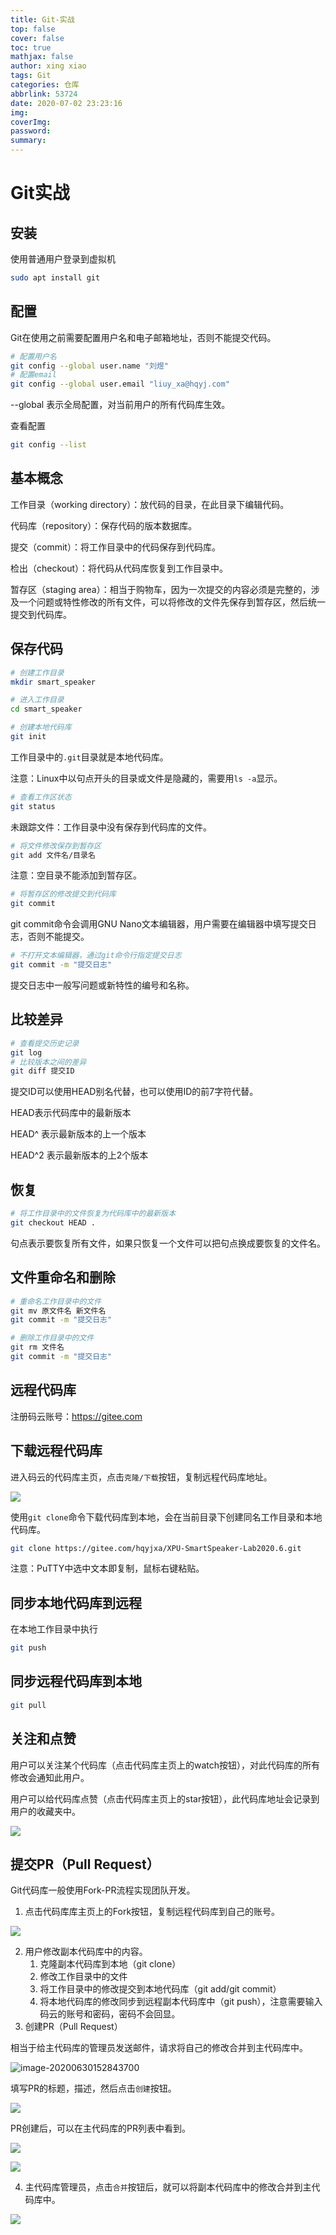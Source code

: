 ```yaml
---
title: Git-实战
top: false
cover: false
toc: true
mathjax: false
author: xing xiao
tags: Git
categories: 仓库
abbrlink: 53724
date: 2020-07-02 23:23:16
img:
coverImg:
password:
summary:
---
```


# Git实战

## 安装

使用普通用户登录到虚拟机

```bash
sudo apt install git
```

## 配置

Git在使用之前需要配置用户名和电子邮箱地址，否则不能提交代码。

```bash
# 配置用户名
git config --global user.name "刘煜"
# 配置email
git config --global user.email "liuy_xa@hqyj.com"
```

--global 表示全局配置，对当前用户的所有代码库生效。

查看配置

```bash
git config --list
```

## 基本概念

工作目录（working directory）：放代码的目录，在此目录下编辑代码。

代码库（repository）：保存代码的版本数据库。

提交（commit）：将工作目录中的代码保存到代码库。

检出（checkout）：将代码从代码库恢复到工作目录中。

暂存区（staging area）：相当于购物车，因为一次提交的内容必须是完整的，涉及一个问题或特性修改的所有文件，可以将修改的文件先保存到暂存区，然后统一提交到代码库。

## 保存代码

```bash
# 创建工作目录
mkdir smart_speaker

# 进入工作目录
cd smart_speaker

# 创建本地代码库
git init
```

工作目录中的`.git`目录就是本地代码库。

注意：Linux中以句点开头的目录或文件是隐藏的，需要用`ls -a`显示。

```bash
# 查看工作区状态
git status
```

未跟踪文件：工作目录中没有保存到代码库的文件。

```bash
# 将文件修改保存到暂存区
git add 文件名/目录名
```

注意：空目录不能添加到暂存区。

```bash
# 将暂存区的修改提交到代码库
git commit
```

git commit命令会调用GNU Nano文本编辑器，用户需要在编辑器中填写提交日志，否则不能提交。

```bash
# 不打开文本编辑器，通过git命令行指定提交日志
git commit -m "提交日志"
```

提交日志中一般写问题或新特性的编号和名称。

## 比较差异

```bash
# 查看提交历史记录
git log
# 比较版本之间的差异
git diff 提交ID

```

提交ID可以使用HEAD别名代替，也可以使用ID的前7字符代替。

HEAD表示代码库中的最新版本

HEAD^ 表示最新版本的上一个版本

HEAD^2 表示最新版本的上2个版本

## 恢复

```bash
# 将工作目录中的文件恢复为代码库中的最新版本
git checkout HEAD .

```

句点表示要恢复所有文件，如果只恢复一个文件可以把句点换成要恢复的文件名。

## 文件重命名和删除

```bash
# 重命名工作目录中的文件
git mv 原文件名 新文件名
git commit -m "提交日志"

# 删除工作目录中的文件
git rm 文件名
git commit -m "提交日志"

```

## 远程代码库

注册码云账号：https://gitee.com



## 下载远程代码库

进入码云的代码库主页，点击`克隆/下载`按钮，复制远程代码库地址。

![](https://cdn.jsdelivr.net/gh/MoreInterests/CDN/PInkedimage-20200630145414459_LI.jpg)

使用`git clone`命令下载代码库到本地，会在当前目录下创建同名工作目录和本地代码库。

```bash
git clone https://gitee.com/hqyjxa/XPU-SmartSpeaker-Lab2020.6.git

```

注意：PuTTY中选中文本即复制，鼠标右键粘贴。

## 同步本地代码库到远程

在本地工作目录中执行

```bash
git push

```

## 同步远程代码库到本地

```bash
git pull

```

## 关注和点赞

用户可以关注某个代码库（点击代码库主页上的watch按钮），对此代码库的所有修改会通知此用户。

用户可以给代码库点赞（点击代码库主页上的star按钮），此代码库地址会记录到用户的收藏夹中。

![](https://cdn.jsdelivr.net/gh/MoreInterests/CDN/PInkedimage-20200630151130034_LI.jpg)

## 提交PR（Pull Request）

Git代码库一般使用Fork-PR流程实现团队开发。

1. 点击代码库库主页上的Fork按钮，复制远程代码库到自己的账号。

![](https://cdn.jsdelivr.net/gh/MoreInterests/CDN/Pimage-20200630151712465.png)

2. 用户修改副本代码库中的内容。
   1. 克隆副本代码库到本地（git clone）
   2. 修改工作目录中的文件
   3. 将工作目录中的修改提交到本地代码库（git add/git commit）
   4. 将本地代码库的修改同步到远程副本代码库中（git push），注意需要输入码云的账号和密码，密码不会回显。
3. 创建PR（Pull Request）

相当于给主代码库的管理员发送邮件，请求将自己的修改合并到主代码库中。

![image-20200630152843700](F:/%E4%B9%A6%E7%B1%8D/%E4%B8%93%E4%B8%9A/%E7%94%9F%E4%BA%A7%E5%AE%9E%E4%B9%A0/%E5%8D%8E%E6%B8%85%E8%BF%9C%E8%A7%81%E5%AE%9E%E4%B9%A0%E6%97%A5%E5%BF%97/XPU-SmartSpeaker-Lab2020.6/notes/Git%E5%AE%9E%E6%88%98.assets/image-20200630152843700.png)

填写PR的标题，描述，然后点击`创建`按钮。

![](https://cdn.jsdelivr.net/gh/MoreInterests/CDN/Pimage-20200630153329594.png)

PR创建后，可以在主代码库的PR列表中看到。

![](https://cdn.jsdelivr.net/gh/MoreInterests/CDN/PInkedimage-20200630153834708_LI.jpg)

![](https://cdn.jsdelivr.net/gh/MoreInterests/CDN/PInkedimage-20200630153926248_LI.jpg)

4. 主代码库管理员，点击`合并`按钮后，就可以将副本代码库中的修改合并到主代码库中。



![](https://cdn.jsdelivr.net/gh/MoreInterests/CDN/Pimage-20200630154126462.png)

